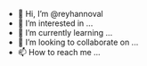 - 👋 Hi, I’m @reyhannoval
- 👀 I’m interested in ...
- 🌱 I’m currently learning ...
- 💞️ I’m looking to collaborate on ...
- 📫 How to reach me ...

<!---
reyhannoval/reyhannoval is a ✨ special ✨ repository because its `README.md` (this file) appears on your GitHub profile.
You can click the Preview link to take a look at your changes.
--->
